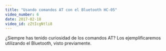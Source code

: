 ```yaml
---
title: "Usando comandos AT con el Bluetooth HC-05"
video_number: 6
date: 2017-02-18
video_id: zZtIcgNtli8
---
```

¿Siempre has tenido curiosidad de los comandos AT? Los ejemplificaremos utilizando el Bluetooth, visto previamente.
